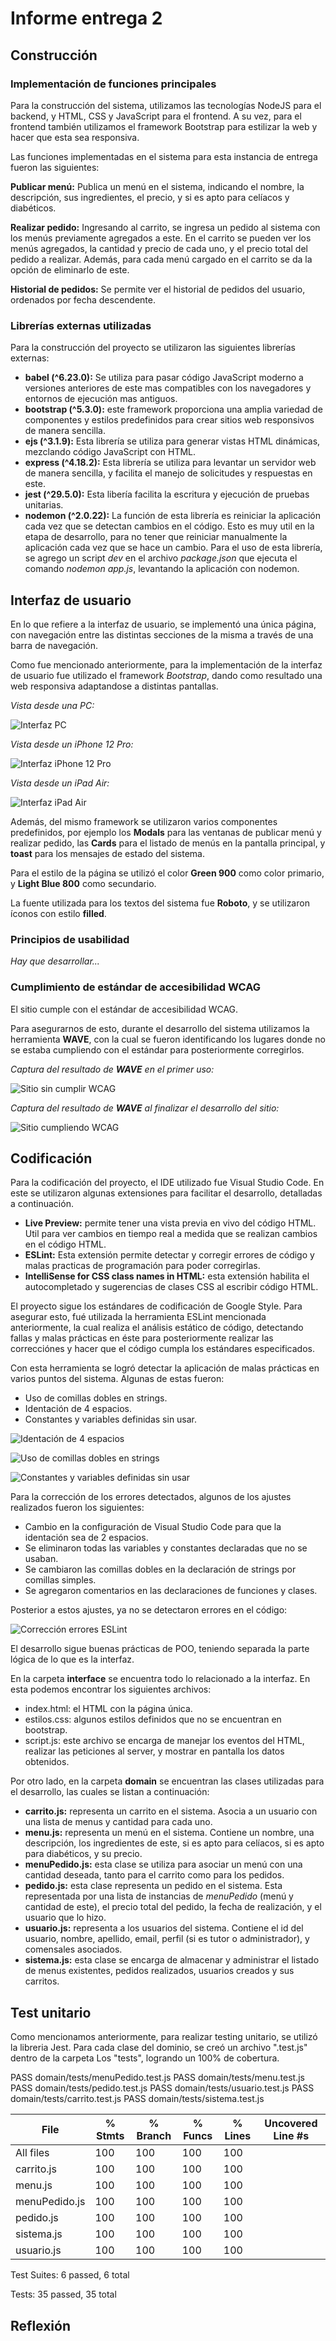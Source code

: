 # Informe entrega 2

## Construcción

### Implementación de funciones principales

Para la construcción del sistema, utilizamos las tecnologías NodeJS para el backend, y HTML, CSS y JavaScript para el frontend. A su vez, para el frontend también utilizamos el framework Bootstrap para estilizar la web y hacer que esta sea responsiva.

Las funciones implementadas en el sistema para esta instancia de entrega fueron las siguientes:

**Publicar menú:** Publica un menú en el sistema, indicando el nombre, la descripción,  sus ingredientes, el precio, y si es apto para celíacos y diabéticos.

**Realizar pedido:** Ingresando al carrito, se ingresa un pedido al sistema con los menús previamente agregados a este. En el carrito se pueden ver los menús agregados, la cantidad y precio de cada uno, y el precio total del pedido a realizar. Además, para cada menú cargado en el carrito se da la opción de eliminarlo de este.

**Historial de pedidos:** Se permite ver el historial de pedidos del usuario, ordenados por fecha descendente. 

### Librerías externas utilizadas
Para la construcción del proyecto se utilizaron las siguientes librerías externas:
- **babel (^6.23.0):** Se utiliza para pasar código JavaScript moderno a versiones anteriores de este mas compatibles con los navegadores y entornos de ejecución mas antiguos.
- **bootstrap (^5.3.0):** este framework proporciona una amplia variedad de componentes y estilos predefinidos para crear sitios web responsivos de manera sencilla.
- **ejs (^3.1.9):** Esta librería se utiliza para generar vistas HTML dinámicas, mezclando código JavaScript con HTML.
- **express (^4.18.2):** Esta librería se utiliza para levantar un servidor web de manera sencilla, y facilita el manejo de solicitudes y respuestas en este.
- **jest (^29.5.0):** Esta libería facilita la escritura y ejecución de pruebas unitarias.
- **nodemon (^2.0.22):** La función de esta librería es reiniciar la aplicación cada vez que se detectan cambios en el código. Esto es muy util en la etapa de desarrollo, para no tener que reiniciar manualmente la aplicación cada vez que se hace un cambio. Para el uso de esta librería, se agrego un script *dev* en el archivo *package.json* que ejecuta el comando *nodemon app.js*, levantando la aplicación con nodemon.

## Interfaz de usuario
En lo que refiere a la interfaz de usuario, se implementó una única página, con navegación entre las distintas secciones de la misma a través de una barra de navegación.

Como fue mencionado anteriormente, para la implementación de la interfaz de usuario fue utilizado el framework *Bootstrap*, dando como resultado una web responsiva adaptandose a distintas pantallas.

*Vista desde una PC:*

![Interfaz PC](./img/Interfaz_PC.PNG "Interfaz PC")

*Vista desde un iPhone 12 Pro:*

![Interfaz iPhone 12 Pro](./img/Interfaz_iPhone12Pro.PNG "Interfaz iPhone 12 Pro")

*Vista desde un iPad Air:*

![Interfaz iPad Air](./img/Interfaz_iPadAir.PNG "Interfaz iPad Air")

Además, del mismo framework se utilizaron varios componentes predefinidos, por ejemplo los **Modals** para las ventanas de publicar menú y realizar pedido, las **Cards** para el listado de menús en la pantalla principal, y **toast** para los mensajes de estado del sistema.

Para el estilo de la página se utilizó el color **Green 900** como color primario, y **Light Blue 800** como secundario.

La fuente utilizada para los textos del sistema fue **Roboto**, y se utilizaron íconos con estilo **filled**.

### Principios de usabilidad

*Hay que desarrollar...*

### Cumplimiento de estándar de accesibilidad WCAG

El sitio cumple con el estándar de accesibilidad WCAG.

Para asegurarnos de esto, durante el desarrollo del sistema utilizamos la herramienta **WAVE**, con la cual se fueron identificando los lugares donde no se estaba cumpliendo con el estándar para posteriormente corregirlos.

*Captura del resultado de **WAVE** en el primer uso:*

![Sitio sin cumplir WCAG](./img/NoCumplimientoWCAG.PNG "Sitio sin cumplir WCAG")

*Captura del resultado de **WAVE** al finalizar el desarrollo del sitio:*

![Sitio cumpliendo WCAG](./img/CumplimientoWCAG.PNG "Sitio cumpliendo WCAG")


## Codificación
Para la codificación del proyecto, el IDE utilizado fue Visual Studio Code. En este se utilizaron algunas extensiones para facilitar el desarrollo, detalladas a continuación.

* **Live Preview:** permite tener una vista previa en vivo del código HTML. Util para ver cambios en tiempo real a medida que se realizan cambios en el código HTML.
* **ESLint:** Esta extensión permite detectar y corregir errores de código y malas practicas de programación para poder corregirlas.
* **IntelliSense for CSS class names in HTML:** esta extensión habilita el autocompletado y sugerencias de clases CSS al escribir código HTML.

El proyecto sigue los estándares de codificación de Google Style. Para asegurar esto, fué utilizada la herramienta ESLint mencionada anteriormente, la cual realiza el análisis estático de código, detectando fallas y malas prácticas en éste para posteriormente realizar las correcciónes y hacer que el código cumpla los estándares especificados.

Con esta herramienta se logró detectar la aplicación de malas prácticas en varios puntos del sistema. Algunas de estas fueron:
- Uso de comillas dobles en strings.
- Identación de 4 espacios.
- Constantes y variables definidas sin usar.

![Identación de 4 espacios](./img/ErrorESLint1.PNG "Identación de 4 espacios")

![Uso de comillas dobles en strings](./img/ErrorESLint2.PNG "Uso de comillas dobles en strings")

![Constantes y variables definidas sin usar](./img/ErrorESLint3.PNG "Constantes y variables definidas sin usar")

Para la corrección de los errores detectados, algunos de los ajustes realizados fueron los siguientes:
- Cambio en la configuración de Visual Studio Code para que la identación sea de 2 espacios.
- Se eliminaron todas las variables y constantes declaradas que no se usaban.
- Se cambiaron las comillas dobles en la declaración de strings por comillas simples.
- Se agregaron comentarios en las declaraciones de funciones y clases.

Posterior a estos ajustes, ya no se detectaron errores en el código:

![Corrección errores ESLint](./img/CorreccionESLint.PNG "Corrección errores ESLint")

El desarrollo sigue buenas prácticas de POO, teniendo separada la parte lógica de lo que es la interfaz.

En la carpeta **interface** se encuentra todo lo relacionado a la interfaz. En esta podemos encontrar los siguientes archivos:
- index.html: el HTML con la página única.
- estilos.css: algunos estilos definidos que no se encuentran en bootstrap.
- script.js: este archivo se encarga de manejar los eventos del HTML, realizar las peticiones al server, y mostrar en pantalla los datos obtenidos.

Por otro lado, en la carpeta **domain** se encuentran las clases utilizadas para el desarrollo, las cuales se listan a continuación:
- **carrito.js:** representa un carrito en el sistema. Asocia a un usuario con una lista de menus y cantidad para cada uno.
- **menu.js:** representa un menú en el sistema. Contiene un nombre, una descripción, los ingredientes de este, si es apto para celíacos, si es apto para diabéticos, y su precio.
- **menuPedido.js:** esta clase se utiliza para asociar un menú con una cantidad deseada, tanto para el carrito como para los pedidos.
- **pedido.js:** esta clase representa un pedido en el sistema. Esta representada por una lista de instancias de *menuPedido*  (menú y cantidad de este), el precio total del pedido, la fecha de realización, y el usuario que lo hizo.
- **usuario.js:** representa a los usuarios del sistema. Contiene el id del usuario, nombre, apellido, email, perfil (si es tutor o administrador), y comensales asociados.
- **sistema.js:** esta clase se encarga de almacenar y administrar el listado de menus existentes, pedidos realizados, usuarios creados y sus carritos.

## Test unitario

Como mencionamos anteriormente, para realizar testing unitario, se utilizó la libreria Jest. Para cada clase del dominio, se creó un archivo ".test.js" dentro de la carpeta Los "tests", logrando un 100% de cobertura.

 PASS  domain/tests/menuPedido.test.js
 PASS  domain/tests/menu.test.js
 PASS  domain/tests/pedido.test.js
 PASS  domain/tests/usuario.test.js
 PASS  domain/tests/carrito.test.js
 PASS  domain/tests/sistema.test.js

File         | % Stmts | % Branch | % Funcs | % Lines | Uncovered Line #s                                              
-------------|---------|----------|---------|---------|-------------------
All files    |     100 |      100 |     100 |     100 | 
 carrito.js  |     100 |      100 |     100 |     100 | 
 menu.js |     100 |      100 |     100 |     100 | 
 menuPedido.js  |     100 |      100 |     100 |     100 | 
 pedido.js   |     100 |      100 |     100 |     100 | 
 sistema.js   |     100 |      100 |     100 |     100 | 
 usuario.js   |     100 |      100 |     100 |     100 | 


Test Suites: 6 passed, 6 total

Tests:       35 passed, 35 total

## Reflexión
